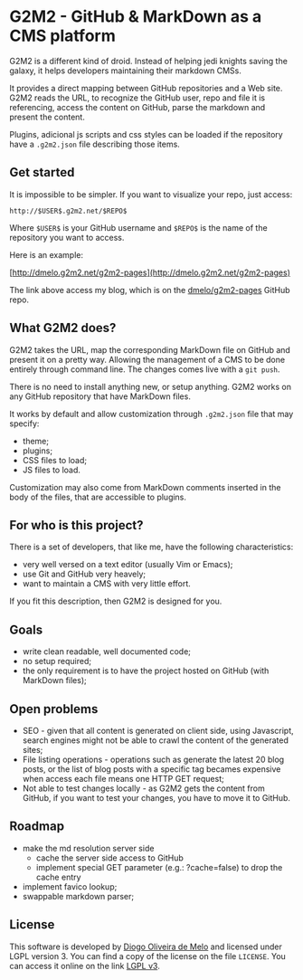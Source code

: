 # G2M2 - GitHub & MarkDown as a CMS platform

G2M2 is a different kind of droid. Instead of helping jedi knights saving the
galaxy, it helps developers maintaining their markdown CMSs.

It provides a direct mapping between GitHub repositories and a Web site. G2M2
reads the URL, to recognize the GitHub user, repo and file it is referencing,
access the content on GitHub, parse the markdown and present the content.

Plugins, adicional js scripts and css styles can be loaded if the repository
have a `.g2m2.json` file describing those items.

## Get started

It is impossible to be simpler. If you want to visualize your repo, just access:

```
http://$USER$.g2m2.net/$REPO$
```

Where `$USER$` is your GitHub username and `$REPO$` is the name of the repository
you want to access.

Here is an example:

[http://dmelo.g2m2.net/g2m2-pages](http://dmelo.g2m2.net/g2m2-pages)

The link above access my blog, which is on the
[dmelo/g2m2-pages](https://github.com/dmelo/g2m2-pages) GitHub repo.

## What G2M2 does?

G2M2 takes the URL, map the corresponding MarkDown file on GitHub and present it
on a pretty way. Allowing the management of a CMS to be done entirely through
command line. The changes comes live with a `git push`.

There is no need to install anything new, or setup anything. G2M2 works on any
GitHub repository that have MarkDown files.

It works by default and allow customization through `.g2m2.json` file that
may specify:

- theme;
- plugins;
- CSS files to load;
- JS files to load.

Customization may also come from MarkDown comments inserted in the body of the
files, that are accessible to plugins.

## For who is this project?

There is a set of developers, that like me, have the following characteristics:

- very well versed on a text editor (usually Vim or Emacs);
- use Git and GitHub very heavely;
- want to maintain a CMS with very little effort.

If you fit this description, then G2M2 is designed for you.

## Goals

- write clean readable, well documented code;
- no setup required;
- the only requirement is to have the project hosted on GitHub (with MarkDown
        files);

## Open problems

- SEO - given that all content is generated on client side, using Javascript,
search engines might not be able to crawl the content of the generated sites;
- File listing operations - operations such as generate the latest 20 blog
posts, or the list of blog posts with a specific tag becames expensive when
access each file means one HTTP GET request;
- Not able to test changes locally - as G2M2 gets the content from GitHub, if
you want to test your changes, you have to move it to GitHub.

## Roadmap

- make the md resolution server side
    - cache the server side access to GitHub
    - implement special GET parameter (e.g.: ?cache=false) to drop the cache
    entry
- implement favico lookup;
- swappable markdown parser;


## License

This software is developed by [Diogo Oliveira de Melo](http://diogomelo.net) and
licensed under LGPL version 3. You can find a copy of the license on the file
`LICENSE`. You can access it online on the link
[LGPL v3](https://www.gnu.org/licenses/lgpl-3.0.txt).
